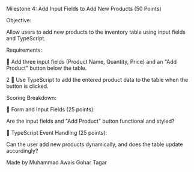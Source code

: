 Milestone 4: Add Input Fields to Add New Products (50 Points) 

Objective: 

Allow users to add new products to the inventory table using input fields and TypeScript. 

Requirements: 

 Add three input fields (Product Name, Quantity, Price) and an "Add Product" button below 
the table. 

2 
 Use TypeScript to add the entered product data to the table when the button is clicked. 

Scoring Breakdown:

 Form and Input Fields (25 points): 

Are the input fields and "Add Product" button functional and styled? 

 TypeScript Event Handling (25 points): 

Can the user add new products dynamically, and does the table update accordingly? 

Made by Muhammad Awais Gohar Tagar
